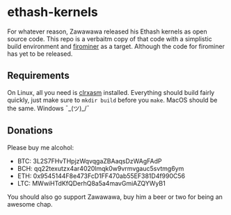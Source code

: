 # ethash-kernels
For whatever reason, Zawawawa released his Ethash kernels as open source code. This repo is a verbaitm copy of that code with a simplistic build environment and [firominer](https://github.com/gangnamtestnet/firominer) as a target. Although the code for firominer has yet to be released.

## Requirements
On Linux, all you need is [clrxasm](https://github.com/CLRX/CLRX-mirror) installed. Everything should build fairly quickly, just make sure to ```mkdir build``` before you ```make```. MacOS should be the same. Windows ¯\_(ツ)_/¯

## Donations
Please buy me alcohol: 
- BTC: 3L2S7FHvTHpjzWqvqgaZBAaqsDzWAgFAdP
- BCH: qq22texutzx4ar4020lmqk0w9vrmvgauc5svtmg6ym
- ETH: 0x9545144F8e473FcD1FF470ab55EF381D4f990C56
- LTC: MWwiHTdKfQDerhQ8a5a4mavGmiAZQYWyB1 

You should also go support Zawawawa, buy him a beer or two for being an awesome chap.
